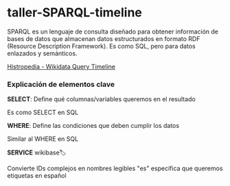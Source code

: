 # taller-SPARQL-timeline

SPARQL es un lenguaje de consulta diseñado para obtener información de bases de datos que almacenan datos estructurados en formato RDF (Resource Description Framework). Es como SQL, pero para datos enlazados y semánticos.

[Histropedia - Wikidata Query Timeline](https://js.histropedia.com/apps/query-timeline/)


### Explicación de elementos clave

**SELECT**: Define qué columnas/variables queremos en el resultado

Es como SELECT en SQL

**WHERE**: Define las condiciones que deben cumplir los datos

Similar al WHERE en SQL


**SERVICE** wikibase:label:

Convierte IDs complejos en nombres legibles
"es" especifica que queremos etiquetas en español

